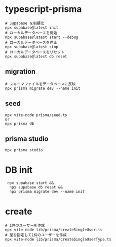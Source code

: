 # typescript-prisma

```shell
# Supabase を初期化
npx supabase@latest init
# ローカルデータベースを開始
npx supabase@latest start --debug
# ローカルデータベースを停止
npx supabase@latest stop
# ローカルデータベースをリセット
npx supabase@latest db reset
```

## migration

```shell
# スキーマファイルをデータベースに反映
npx prisma migrate dev --name init
```

## seed

```shell
npx vite-node prisma/seed.ts
or
npx prisma db
```

## prisma studio

```shell
npx prisma studio
```

# DB init

```shell
 npx supabase start &&
  npx supabase db reset &&
  npx prisma migrate dev --name init
```

# create

```shell
# 1件のユーザーを作成
npx vite-node lib/prisma/createSingleUser.ts
# 型を指定して1件のユーザーを作成
npx vite-node lib/prisma/createSingleUserType.ts
```

